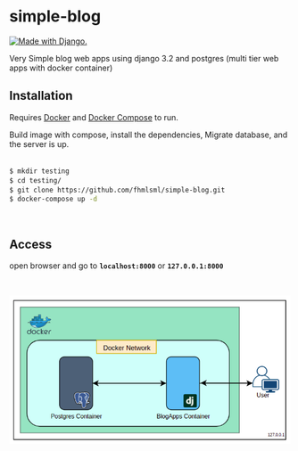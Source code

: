 # simple-blog

<a href="http://www.djangoproject.com/"><img src="https://www.djangoproject.com/m/img/badges/djangomade124x25.gif" border="0" alt="Made with Django." title="Made with Django." /></a>

Very Simple blog web apps using django 3.2  and postgres (multi tier web apps with docker container)
<br>
## Installation

Requires [Docker](https://www.docker.com/) and [Docker Compose](https://docs.docker.com/compose/install/) to run.

Build image with compose, install the dependencies, Migrate database, and the server is up.
<br><br>
```sh
$ mkdir testing
$ cd testing/
$ git clone https://github.com/fhmlsml/simple-blog.git
$ docker-compose up -d

```
<br>

## Access

open browser and go to **`localhost:8000`** or **`127.0.0.1:8000`**

<br>


![image](https://github.com/fhmlsml/simple-blog/raw/master/simple.png)

